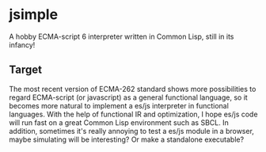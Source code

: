 # jsimple
A hobby ECMA-script 6 interpreter written in Common Lisp, still in its infancy!

## Target
The most recent version of ECMA-262 standard shows more possibilities to regard ECMA-script (or javascript)
as a general functional language, so it becomes more natural to implement a es/js interpreter in functional
languages. With the help of functional IR and optimization, I hope es/js code will run fast on a great
Common Lisp environment such as SBCL. In addition, sometimes it's really annoying to test a es/js module
in a browser, maybe simulating will be interesting? Or make a standalone executable?
